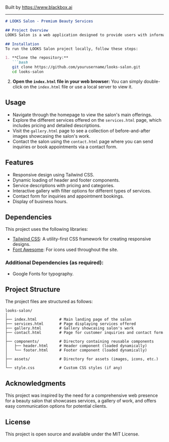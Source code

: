 
Built by https://www.blackbox.ai

---

```markdown
# LOOKS Salon - Premium Beauty Services

## Project Overview
LOOKS Salon is a web application designed to provide users with information about premium beauty services offered at the salon. The website features a contemporary design and utilizes Tailwind CSS for a responsive and modern look. Users can explore various services, view a gallery of works, and contact the salon for bookings and inquiries.

## Installation
To run the LOOKS Salon project locally, follow these steps:

1. **Clone the repository:**
   ```bash
   git clone https://github.com/yourusername/looks-salon.git
   cd looks-salon
   ```

2. **Open the `index.html` file in your web browser:**
   You can simply double-click on the `index.html` file or use a local server to view it.

## Usage
- Navigate through the homepage to view the salon's main offerings.
- Explore the different services offered on the `services.html` page, which includes pricing and detailed descriptions.
- Visit the `gallery.html` page to see a collection of before-and-after images showcasing the salon's work.
- Contact the salon using the `contact.html` page where you can send inquiries or book appointments via a contact form.

## Features
- Responsive design using Tailwind CSS.
- Dynamic loading of header and footer components.
- Service descriptions with pricing and categories.
- Interactive gallery with filter options for different types of services.
- Contact form for inquiries and appointment bookings.
- Display of business hours.

## Dependencies
This project uses the following libraries:
- [Tailwind CSS](https://tailwindcss.com/): A utility-first CSS framework for creating responsive designs.
- [Font Awesome](https://fontawesome.com/): For icons used throughout the site.

### Additional Dependencies (as required):
- Google Fonts for typography.

## Project Structure
The project files are structured as follows:

```
looks-salon/
│
├── index.html          # Main landing page of the salon
├── services.html       # Page displaying services offered
├── gallery.html        # Gallery showcasing salon's work
├── contact.html        # Page for customer inquiries and contact form
│
├── components/         # Directory containing reusable components
│   ├── header.html     # Header component (loaded dynamically)
│   └── footer.html     # Footer component (loaded dynamically)
│
├── assets/             # Directory for assets (images, icons, etc.)
│
└── style.css           # Custom CSS styles (if any)
```

## Acknowledgments
This project was inspired by the need for a comprehensive web presence for a beauty salon that showcases services, a gallery of work, and offers easy communication options for potential clients.

## License
This project is open source and available under the MIT License.
```